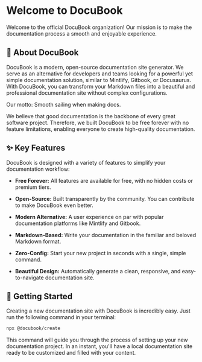 # Welcome to DocuBook

Welcome to the official DocuBook organization! Our mission is to make the documentation process a smooth and enjoyable experience.

## 👋 About DocuBook
DocuBook is a modern, open-source documentation site generator. We serve as an alternative for developers and teams looking for a powerful yet simple documentation solution, similar to Mintlify, Gitbook, or Docusaurus. With DocuBook, you can transform your Markdown files into a beautiful and professional documentation site without complex configurations.

Our motto: Smooth sailing when making docs.

We believe that good documentation is the backbone of every great software project. Therefore, we built DocuBook to be free forever with no feature limitations, enabling everyone to create high-quality documentation.

## ✨ Key Features
DocuBook is designed with a variety of features to simplify your documentation workflow:

- **Free Forever:** All features are available for free, with no hidden costs or premium tiers.

- **Open-Source:** Built transparently by the community. You can contribute to make DocuBook even better.

- **Modern Alternative:** A user experience on par with popular documentation platforms like Mintlify and Gitbook.

- **Markdown-Based:** Write your documentation in the familiar and beloved Markdown format.

- **Zero-Config:** Start your new project in seconds with a single, simple command.

- **Beautiful Design:** Automatically generate a clean, responsive, and easy-to-navigate documentation site.

## 🚀 Getting Started
Creating a new documentation site with DocuBook is incredibly easy. Just run the following command in your terminal:

```bash
npx @docubook/create
```

This command will guide you through the process of setting up your new documentation project. In an instant, you'll have a local documentation site ready to be customized and filled with your content.
